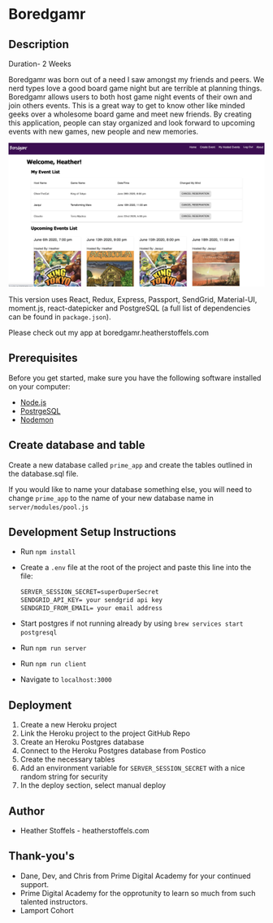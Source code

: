 # Boredgamr

## Description

Duration- 2 Weeks

Boredgamr was born out of a need I saw amongst my friends and peers. We nerd types love a good board game night but are terrible at planning things. Boredgamr allows users to both host game night events of their own and join others events. This is a great way to get to know other like minded geeks over a wholesome board game and meet new friends. By creating this application, people can stay organized and look forward to upcoming events with new games, new people and new memories. 



![](public/images/boredgamrhome.png)


This version uses React, Redux, Express, Passport, SendGrid, Material-UI, moment.js, react-datepicker and PostgreSQL (a full list of dependencies can be found in `package.json`).

Please check out my app at boredgamr.heatherstoffels.com

## Prerequisites

Before you get started, make sure you have the following software installed on your computer:

- [Node.js](https://nodejs.org/en/)
- [PostrgeSQL](https://www.postgresql.org/)
- [Nodemon](https://nodemon.io/)

## Create database and table

Create a new database called `prime_app` and create the tables outlined in the database.sql file.

If you would like to name your database something else, you will need to change `prime_app` to the name of your new database name in `server/modules/pool.js`

## Development Setup Instructions

* Run `npm install`


* Create a `.env` file at the root of the project and paste this line into the file:
    ```
    SERVER_SESSION_SECRET=superDuperSecret
    SENDGRID_API_KEY= your sendgrid api key
    SENDGRID_FROM_EMAIL= your email address
    ```

* Start postgres if not running already by using `brew services start postgresql`
* Run `npm run server`
* Run `npm run client`
* Navigate to `localhost:3000`

## Deployment

1. Create a new Heroku project
1. Link the Heroku project to the project GitHub Repo
1. Create an Heroku Postgres database
1. Connect to the Heroku Postgres database from Postico
1. Create the necessary tables
1. Add an environment variable for `SERVER_SESSION_SECRET` with a nice random string for security
1. In the deploy section, select manual deploy

## Author

* Heather Stoffels - heatherstoffels.com

## Thank-you's

* Dane, Dev, and Chris from Prime Digital Academy for your continued support.
* Prime Digital Academy for the opprotunity to learn so much from such talented instructors. 
* Lamport Cohort
